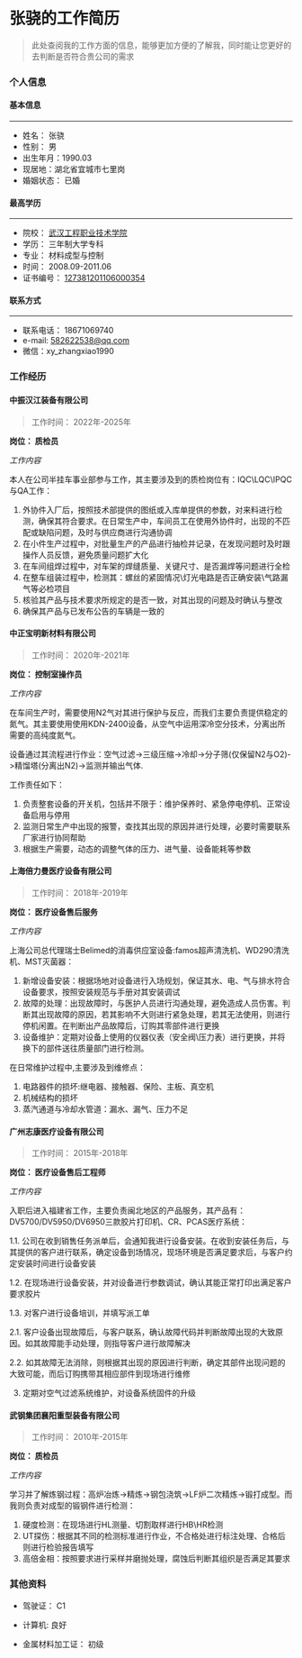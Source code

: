 # 张骁的工作简历

>此处查阅我的工作方面的信息，能够更加方便的了解我，同时能让您更好的去判断是否符合贵公司的需求

### 个人信息

#### 基本信息
---
- 姓名： 张骁
- 性别： 男
- 出生年月：1990.03
- 现居地：湖北省宜城市七里岗
- 婚姻状态： 已婚

#### 最高学历
---
- 院校： [武汉工程职业技术学院](https://www.wgxy.edu.cn/)
- 学历： 三年制大学专科
- 专业： 材料成型与控制
- 时间： 2008.09-2011.06
- 证书编号： [127381201106000354](https://www.chsi.com.cn/)

#### 联系方式
---
- 联系电话： 18671069740
- e-mail: 582622538@qq.com
- 微信：xy_zhangxiao1990

### 工作经历

#### 中振汉江装备有限公司

>工作时间： 2022年-2025年

**岗位： 质检员**

*工作内容*

本人在公司半挂车事业部参与工作，其主要涉及到的质检岗位有：IQC\LQC\IPQC与QA工作：

1. 外协件入厂后，按照技术部提供的图纸或入库单提供的参数，对来料进行检测，确保其符合要求。在日常生产中，车间员工在使用外协件时，出现的不匹配或缺陷问题，及时与供应商进行沟通协调
2. 在小件生产过程中，对批量生产的产品进行抽检并记录，在发现问题时及时跟操作人员反馈，避免质量问题扩大化
3. 在车间组焊过程中，对车架的焊缝质量、关键尺寸、是否漏焊等问题进行全检
4. 在整车组装过程中，检测其：螺丝的紧固情况\灯光电路是否正确安装\气路漏气等必检项目
5. 核验其产品与技术要求所规定的是否一致，对其出现的问题及时确认与整改
6. 确保其产品与已发布公告的车辆是一致的

#### 中正宝明新材料有限公司

>工作时间： 2020年-2021年

**岗位： 控制室操作员**

*工作内容*

在车间生产时，需要使用N2气对其进行保护与反应，而我们主要负责提供稳定的氮气。其主要使用使用KDN-2400设备，从空气中运用深冷空分技术，分离出所需要的高纯度氮气。

设备通过其流程进行作业：空气过滤->三级压缩->冷却->分子筛(仅保留N2与O2)->精馏塔(分离出N2)->监测并输出气体.

工作责任如下：

1. 负责整套设备的开关机，包括并不限于：维护保养时、紧急停电停机、正常设备启用与停用
2. 监测日常生产中出现的报警，查找其出现的原因并进行处理，必要时需要联系厂家进行协同帮助
3. 根据生产需要，动态的调整气体的压力、进气量、设备能耗等参数

#### 上海倍力曼医疗设备有限公司

>工作时间： 2018年-2019年

**岗位： 医疗设备售后服务**

*工作内容*

上海公司总代理瑞士Belimed的消毒供应室设备:famos超声清洗机、WD290清洗机、MST灭菌器：

1. 新增设备安装：根据场地对设备进行入场规划，保证其水、电、气与排水符合设备要求，按照安装规范与手册对其安装调试
2. 故障的处理：出现故障时，与医护人员进行沟通处理，避免造成人员伤害。判断其出现故障的原因，若其影响不大则进行紧急处理，若其无法使用，则进行停机闲置。在判断出产品故障后，订购其零部件进行更换
3. 设备维护：定期对设备上使用的仪器仪表（安全阀\压力表）进行更换，并将换下的部件送往质量部门进行检测。

在日常维护过程中,主要涉及到维修点：

1. 电路器件的损坏:继电器、接触器、保险、主板、真空机
2. 机械结构的损坏
3. 蒸汽通道与冷却水管道：漏水、漏气、压力不足

#### 广州志康医疗设备有限公司

>工作时间： 2015年-2018年

**岗位： 医疗设备售后工程师**

*工作内容*

入职后进入福建省工作，主要负责闽北地区的产品服务，其产品有：DV5700/DV5950/DV6950三款胶片打印机、CR、PCAS医疗系统：

1.1. 公司在收到销售任务派单后，会通知我进行设备安装。在收到安装任务后，与其提供的客户进行联系，确定设备到场情况，现场环境是否满足要求后，与客户约定安装时间进行设备安装

1.2. 在现场进行设备安装，并对设备进行参数调试，确认其能正常打印出满足客户要求胶片

1.3. 对客户进行设备培训，并填写派工单

2.1. 客户设备出现故障后，与客户联系，确认故障代码并判断故障出现的大致原因。如其故障能手动处理，则指导客户进行故障解决

2.2. 如其故障无法消除，则根据其出现的原因进行判断，确定其部件出现问题的大致可能，而后订购携带其相应部件到现场进行维修

3. 定期对空气过滤系统维护，对设备系统固件的升级

#### 武钢集团襄阳重型装备有限公司

>工作时间： 2010年-2015年

**岗位： 质检员**

*工作内容*

学习并了解炼钢过程：高炉冶炼->精炼->钢包浇筑->LF炉二次精炼->锻打成型。而我则负责对成型的锻钢件进行检测：

1. 硬度检测：在现场进行HL测量、切割取样进行HB\HR检测
2. UT探伤：根据其不同的检测标准进行作业，不合格处进行标注处理、合格后则进行检验报告填写
3. 高倍金相：按照要求进行采样并磨抛处理，腐蚀后判断其组织是否满足其要求

### 其他资料

- 驾驶证： C1

- 计算机: 良好

- 金属材料加工证： 初级
